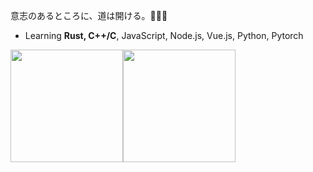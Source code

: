 
意志のあるところに、道は開ける。🍭🍭🍭
- Learning **Rust, C++/C**, JavaScript, Node.js, Vue.js, Python, Pytorch 

<img src="https://github-readme-stats.vercel.app/api?username=randoruf&count_private=true" height="180" /><img src="https://github-readme-stats.vercel.app/api/top-langs/?username=randoruf&langs_count=8&hide=html,css&layout=compact" height="180" /></a>

